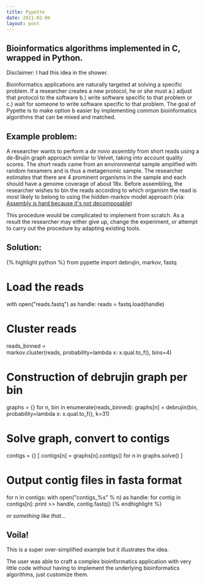 ```yaml
---
title: Pypette
date: 2011-02-06    
layout: post
---
```


## Bioinformatics algorithms implemented in C, wrapped in Python.

Disclaimer: I had this idea in the shower.

Bioinformatics applications are naturally targeted at solving a specific problem. If a researcher creates a new protocol, he or she must a.) adjust that protocol to the software b.) write software specific to that problem or c.) wait for someone to write software specific to that problem. The goal of Pypette is to make option b easier by implementing common bioinformatics algorithms that can be mixed and matched.

## Example problem:

A researcher wants to perform a _de novo_ assembly from short reads using a de-Brujin graph approach similar to Velvet, taking into account quality scores. The short reads came from an environmental sample amplified with random hexamers and is thus a metagenomic sample. The researcher estimates that there are 4 prominent organisms in the sample and each should have a genome coverage of about 18x. Before assembling, the researcher wishes to bin the reads according to which organism the read is most likely to belong to using the hidden-markov model approach (via: [Assembly is hard because it's not decomposable](http://ivory.idyll.org/blog/aug-10/assembly-part-i.html))

This procedure would be complicated to implement from scratch. As a result the researcher may either give up, change the experiment, or attempt to carry out the procedure by adapting existing tools.

## Solution:

{% highlight python %}
from pypette import debrujin, markov, fastq

# Load the reads
with open("reads.fastq") as handle:
    reads = fastq.load(handle)

# Cluster reads
reads_binned = \
    markov.cluster(reads, probability=lambda x: x.qual.to_f(), bins=4)
    
# Construction of debrujin graph per bin
graphs = {}
for n, bin in enumerate(reads_binned):
    graphs[n] = debrujin(bin, probability=lambda x: x.qual.to_f(), k=31)

# Solve graph, convert to contigs
contigs = {}
[ contigs[n] = graphs[n].contigs() for n in graphs.solve() ]

# Output contig files in fasta format
for n in contigs:
    with open("contigs_%s" % n) as handle:
        for contig in contigs[n]:
            print >> handle, contig.fastq()
{% endhighlight %}

_or something like that..._

## Voila!

This is a super over-simplified example but it illustrates the idea.

The user was able to craft a complex bioinformatics application with very little code without having to implement the underlying bioinformatics algorithms, just customize them.